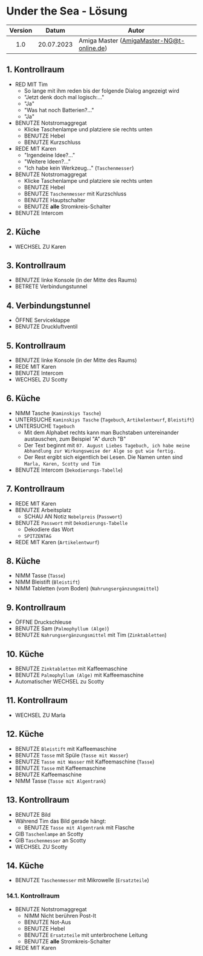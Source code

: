 # Under the Sea - Lösung

| Version | Datum      | Autor
|:-------:|------------|------
|   1.0   | 20.07.2023 | Amiga Master (AmigaMaster-NG@t-online.de)

## 1. Kontrollraum

- RED MIT Tim
  - So lange mit ihm reden bis der folgende Dialog angezeigt wird
  - "Jetzt denk doch mal logisch:..."
  - "Ja"
  - "Was hat noch Batterien?..."
  - "Ja"
- BENUTZE Notstromaggregat
  - Klicke Taschenlampe und platziere sie rechts unten
  - BENUTZE Hebel
  - BENUTZE Kurzschluss
- REDE MIT Karen
  - "Irgendeine Idee?..."
  - "Weitere Ideen?..."
  - "Ich habe kein Werkzeug..." (`Taschenmesser`)
- BENUTZE Notstromaggregat
  - Klicke Taschenlampe und platziere sie rechts unten
  - BENUTZE Hebel
  - BENUTZE `Taschenmesser` mit Kurzschluss
  - BENUTZE Hauptschalter
  - BENUTZE **alle** Stromkreis-Schalter
- BENUTZE Intercom

## 2. Küche

- WECHSEL ZU Karen

## 3. Kontrollraum

- BENUTZE linke Konsole (in der Mitte des Raums)
- BETRETE Verbindungstunnel

## 4. Verbindungstunnel

- ÖFFNE Serviceklappe
- BENUTZE Druckluftventil

## 5. Kontrollraum

- BENUTZE linke Konsole (in der Mitte des Raums)
- REDE MIT Karen
- BENUTZE Intercom
- WECHSEL ZU Scotty

## 6. Küche

- NIMM Tasche (`Kaminskiys Tasche`)
- UNTERSUCHE `Kaminskiys Tasche` (`Tagebuch`, `Artikelentwurf`, `Bleistift`)
- UNTERSUCHE `Tagebuch`
  - Mit dem Alphabet rechts kann man Buchstaben untereinander austauschen, zum Beispiel "A" durch "B"
  - Der Text beginnt mit `07. August Liebes Tagebuch, ich habe meine Abhandlung zur Wirkungsweise der Alge so gut wie fertig.`
  - Der Rest ergibt sich eigentlich bei Lesen. Die Namen unten sind `Marla, Karen, Scotty und Tim`
- BENUTZE Intercom (`Dekodierungs-Tabelle`)

## 7. Kontrollraum

- REDE MIT Karen
- BENUTZE Arbeitsplatz
  - SCHAU AN Notiz `Nobelpreis` (`Passwort`)
- BENUTZE `Passwort` mit `Dekodierungs-Tabelle`
  - Dekodiere das Wort
  - `SPITZENTAG`
- REDE MIT Karen (`Artikelentwurf`)

## 8. Küche

- NIMM Tasse (`Tasse`)
- NIMM Bleistift (`Bleistift`)
- NIMM Tabletten (vom Boden) (`Nahrungsergänzungsmittel`)

## 9. Kontrollraum

- ÖFFNE Druckschleuse
- BENUTZE Sam (`Palmophyllum (Alge)`)
- BENUTZE `Nahrungsergänzungsmittel` mit Tim (`Zinktabletten`)

## 10. Küche

- BENUTZE `Zinktabletten` mit Kaffeemaschine
- BENUTZE `Palmophyllum (Alge)` mit Kaffeemaschine
- Automatischer WECHSEL zu Scotty

## 11. Kontrollraum

- WECHSEL ZU Marla

## 12. Küche

- BENUTZE `Bleistift` mit Kaffeemaschine
- BENUTZE `Tasse` mit Spüle (`Tasse mit Wasser`)
- BENUTZE `Tasse mit Wasser` mit Kaffeemaschine (`Tasse`)
- BENUTZE `Tasse` mit Kaffeemaschine
- BENUTZE Kaffeemaschine
- NIMM Tasse (`Tasse mit Algentrank`)

## 13. Kontrollraum

- BENUTZE Bild
- Während Tim das Bild gerade hängt:
  - BENUTZE `Tasse mit Algentrank` mit Flasche
- GIB `Taschenlampe` an Scotty
- GIB `Taschenmesser` an Scotty
- WECHSEL ZU Scotty

## 14. Küche

- BENUTZE `Taschenmesser` mit Mikrowelle (`Ersatzteile`)

### 14.1. Kontrollraum

- BENUTZE Notstromaggregat
  - NIMM Nicht berühren Post-It
  - BENUTZE Not-Aus
  - BENUTZE Hebel
  - BENUTZE `Ersatzteile` mit unterbrochene Leitung
  - BENUTZE **alle** Stromkreis-Schalter
- REDE MIT Karen
